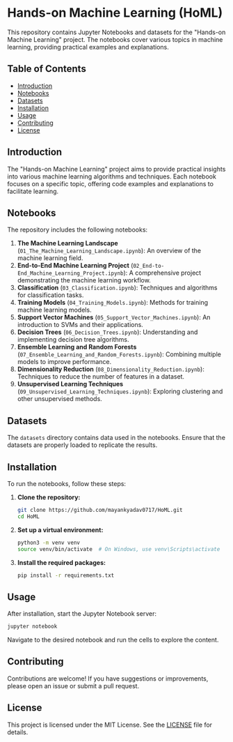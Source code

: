 # Hands-on Machine Learning (HoML)

This repository contains Jupyter Notebooks and datasets for the "Hands-on Machine Learning" project. The notebooks cover various topics in machine learning, providing practical examples and explanations.

## Table of Contents

- [Introduction](#introduction)
- [Notebooks](#notebooks)
- [Datasets](#datasets)
- [Installation](#installation)
- [Usage](#usage)
- [Contributing](#contributing)
- [License](#license)

## Introduction

The "Hands-on Machine Learning" project aims to provide practical insights into various machine learning algorithms and techniques. Each notebook focuses on a specific topic, offering code examples and explanations to facilitate learning.

## Notebooks

The repository includes the following notebooks:

1. **The Machine Learning Landscape** (`01_The_Machine_Learning_Landscape.ipynb`): An overview of the machine learning field.
2. **End-to-End Machine Learning Project** (`02_End-to-End_Machine_Learning_Project.ipynb`): A comprehensive project demonstrating the machine learning workflow.
3. **Classification** (`03_Classification.ipynb`): Techniques and algorithms for classification tasks.
4. **Training Models** (`04_Training_Models.ipynb`): Methods for training machine learning models.
5. **Support Vector Machines** (`05_Support_Vector_Machines.ipynb`): An introduction to SVMs and their applications.
6. **Decision Trees** (`06_Decision_Trees.ipynb`): Understanding and implementing decision tree algorithms.
7. **Ensemble Learning and Random Forests** (`07_Ensemble_Learning_and_Random_Forests.ipynb`): Combining multiple models to improve performance.
8. **Dimensionality Reduction** (`08_Dimensionality_Reduction.ipynb`): Techniques to reduce the number of features in a dataset.
9. **Unsupervised Learning Techniques** (`09_Unsupervised_Learning_Techniques.ipynb`): Exploring clustering and other unsupervised methods.

## Datasets

The `datasets` directory contains data used in the notebooks. Ensure that the datasets are properly loaded to replicate the results.

## Installation

To run the notebooks, follow these steps:

1. **Clone the repository:**
   ```bash
   git clone https://github.com/mayankyadav0717/HoML.git
   cd HoML
   ```
2. **Set up a virtual environment:**
   ```bash
   python3 -m venv venv
   source venv/bin/activate  # On Windows, use venv\Scripts\activate
   ```
3. **Install the required packages:**
   ```bash
   pip install -r requirements.txt
   ```

## Usage

After installation, start the Jupyter Notebook server:

```bash
jupyter notebook
```

Navigate to the desired notebook and run the cells to explore the content.

## Contributing

Contributions are welcome! If you have suggestions or improvements, please open an issue or submit a pull request.

## License

This project is licensed under the MIT License. See the [LICENSE](LICENSE) file for details.

